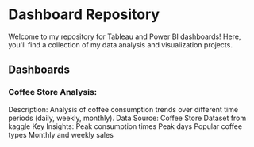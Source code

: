 # Dashboard Repository
Welcome to my repository for Tableau and Power BI dashboards! Here, you'll find a collection of my data analysis and visualization projects.

## Dashboards

### Coffee Store Analysis:

Description: Analysis of coffee consumption trends over different time periods (daily, weekly, monthly).
Data Source: Coffee Store Dataset from kaggle
Key Insights:
Peak consumption times
Peak days
Popular coffee types
Monthly and weekly sales
